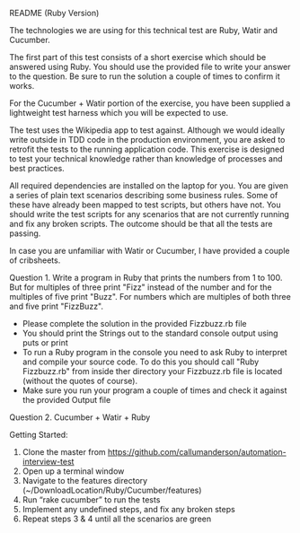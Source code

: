 README (Ruby Version)

The technologies we are using for this technical test are Ruby, Watir and Cucumber. 

The first part of this test consists of a short exercise which should be answered using Ruby. You should use the provided file to write your answer to the question. Be sure to run the solution a couple of times to confirm it works.

For the Cucumber + Watir portion of the exercise, you have been supplied a lightweight test harness which you will be expected to use. 

The test uses the Wikipedia app to test against.  Although we would ideally write outside in TDD code in the production environment, you are asked to retrofit the tests to the running application code.  This exercise is designed to test your technical knowledge rather than knowledge of processes and best practices.

All required dependencies are installed on the laptop for you. You are given a series of plain text scenarios describing some business rules.  Some of these have already been mapped to test scripts, but others have not.  You should write the test scripts for any scenarios that are not currently running and fix any broken scripts.  The outcome should be that all the tests are passing.

In case you are unfamiliar with Watir or Cucumber, I have provided a couple of cribsheets.

Question 1.
Write a program in Ruby that prints the numbers from 1 to 100. But for multiples of three print "Fizz" instead of the number and for the multiples of five print "Buzz". For numbers which are multiples of both three and five print "FizzBuzz".

* Please complete the solution in the provided Fizzbuzz.rb file
* You should print the Strings out to the standard console output using puts or print
* To run a Ruby program in the console you need to ask Ruby to interpret and compile your source code.  To do this you should call "Ruby Fizzbuzz.rb" from inside ther directory your Fizzbuzz.rb file is located (without the quotes of course).
* Make sure you run your program a couple of times and check it against the provided Output file

Question 2.  Cucumber + Watir + Ruby

Getting Started:

1. Clone the master from https://github.com/callumanderson/automation-interview-test
1. Open up a terminal window
2. Navigate to the features directory (~/DownloadLocation/Ruby/Cucumber/features)
3. Run “rake cucumber” to run the tests
4. Implement any undefined steps, and fix any broken steps
5. Repeat steps 3 & 4 until all the scenarios are green
